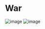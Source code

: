 # War
![image](https://github.com/user-attachments/assets/34aede48-61ff-4d4a-9ade-26d6d9d0c3f8)
![image](https://github.com/user-attachments/assets/4bc05c2c-f86d-467a-9a97-bbc651caee87)
